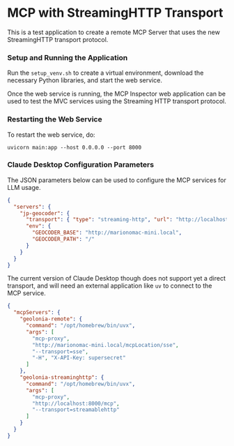 # MCP with StreamingHTTP Transport

This is a test application to create a remote MCP Server
that uses the new StreamingHTTP transport protocol.


### Setup and Running the Application

Run the `setup_venv.sh` to create a virtual environment,
download the necessary Python libraries, and start the
web service. 

Once the web service is running, the MCP Inspector web 
application can be used to test the MVC services using the 
Streaming HTTP transport protocol.

### Restarting the Web Service

To restart the web service, do: 

```commandline
uvicorn main:app --host 0.0.0.0 --port 8000
```
### Claude Desktop Configuration Parameters

The JSON parameters below can be used to configure
the MCP services for LLM usage. 

```json
{
  "servers": {
    "jp-geocoder": {
      "transport": { "type": "streaming-http", "url": "http://localhost:8000/mcp" },
      "env": {
        "GEOCODER_BASE": "http://marionomac-mini.local",
        "GEOCODER_PATH": "/"
      }
    }
  }
}
```

The current version of Claude Desktop though does not 
support yet a direct transport, and will need an 
external application like `uv` to connect to the
MCP service. 

```json
{
  "mcpServers": {
    "geolonia-remote": {
      "command": "/opt/homebrew/bin/uvx",
      "args": [
        "mcp-proxy",
        "http://marionomac-mini.local/mcpLocation/sse",
        "--transport=sse",
        "-H", "X-API-Key: supersecret"
      ]
    },
    "geolonia-streaminghttp": {
      "command": "/opt/homebrew/bin/uvx",
      "args": [
        "mcp-proxy",
        "http://localhost:8000/mcp",
        "--transport=streamablehttp"
      ]
    }
  }
}
```